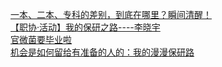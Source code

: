  
[一本、二本、专科的差别，到底在哪里？瞬间清醒！](http://www.dianyue.me/archives/911/dh6gik67hb5qxvul/)  
[【职协·活动】我的保研之路----李晓宇](http://www.dianyue.me/archives/168/chbw6wjuiukkmp6a/)  
[官微菌要毕业啦](http://www.dianyue.me/archives/672/bouht9sajlc5m2p1/)  
[机会是如何留给有准备的人的：我的漫漫保研路](http://www.dianyue.me/archives/772/h1gdeccmfrsaqsis/)
